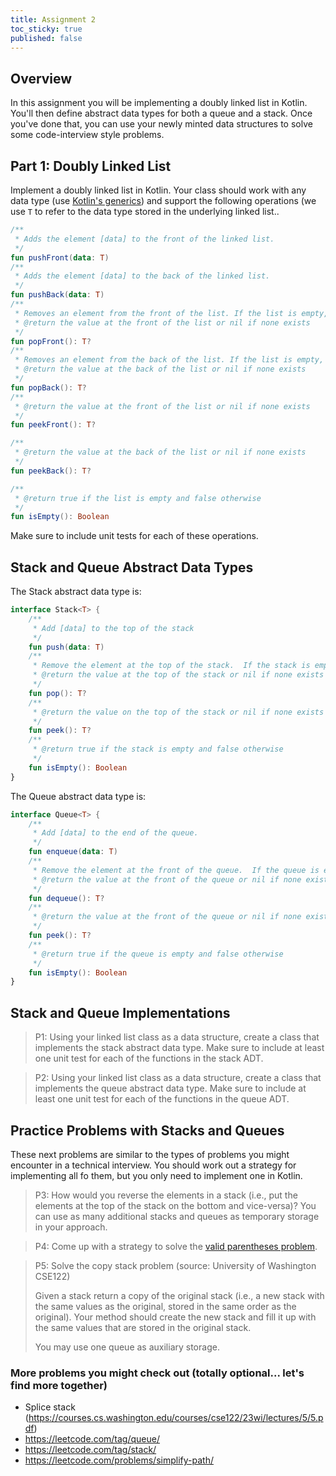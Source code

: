 ```yaml
---
title: Assignment 2
toc_sticky: true
published: false
---
```


## Overview

In this assignment you will be implementing a doubly linked list in Kotlin.  You'll then define abstract data types for both a queue and a stack.  Once you've done that, you can use your newly minted data structures to solve some code-interview style problems.

## Part 1: Doubly Linked List

Implement a doubly linked list in Kotlin.  Your class should work with any data type (use [Kotlin's generics](https://kotlinlang.org/docs/generics.html)) and support the following operations (we use ``T`` to refer to the data type stored in the underlying linked list..

```kotlin
/**
 * Adds the element [data] to the front of the linked list.
 */
fun pushFront(data: T)
/**
 * Adds the element [data] to the back of the linked list.
 */
fun pushBack(data: T)
/**
 * Removes an element from the front of the list. If the list is empty, it is unchanged.
 * @return the value at the front of the list or nil if none exists
 */
fun popFront(): T?
/**
 * Removes an element from the back of the list. If the list is empty, it is unchanged.
 * @return the value at the back of the list or nil if none exists
 */
fun popBack(): T?
/**
 * @return the value at the front of the list or nil if none exists
 */
fun peekFront(): T?

/**
 * @return the value at the back of the list or nil if none exists
 */
fun peekBack(): T?

/**
 * @return true if the list is empty and false otherwise
 */
fun isEmpty(): Boolean
``` 

Make sure to include unit tests for each of these operations.

## Stack and Queue Abstract Data Types

The Stack abstract data type is:

```kotlin
interface Stack<T> {
    /**
     * Add [data] to the top of the stack
     */
    fun push(data: T)
    /**
     * Remove the element at the top of the stack.  If the stack is empty, it remains unchanged.
     * @return the value at the top of the stack or nil if none exists
     */
    fun pop(): T?
    /**
     * @return the value on the top of the stack or nil if none exists
     */
    fun peek(): T?
    /**
     * @return true if the stack is empty and false otherwise
     */
    fun isEmpty(): Boolean
}
```


The Queue abstract data type is:

```kotlin
interface Queue<T> {
    /**
     * Add [data] to the end of the queue.
     */
    fun enqueue(data: T)
    /**
     * Remove the element at the front of the queue.  If the queue is empty, it remains unchanged.
     * @return the value at the front of the queue or nil if none exists
     */
    fun dequeue(): T?
    /**
     * @return the value at the front of the queue or nil if none exists
     */
    fun peek(): T?
    /**
     * @return true if the queue is empty and false otherwise
     */
    fun isEmpty(): Boolean
}
```


## Stack and Queue Implementations

> P1: Using your linked list class as a data structure, create a class that implements the stack abstract data type.  Make sure to include at least one unit test for each of the functions in the stack ADT.

> P2: Using your linked list class as a data structure, create a class that implements the queue abstract data type.  Make sure to include at least one unit test for each of the functions in the queue ADT.

## Practice Problems with Stacks and Queues

These next problems are similar to the types of problems you might encounter in a technical interview.  You should work out a strategy for implementing all fo them, but you only need to implement one in Kotlin.

> P3: How would you reverse the elements in a stack (i.e., put the elements at the top of the stack on the bottom and vice-versa)?  You can use as many additional stacks and queues as temporary storage in your approach.

> P4: Come up with a strategy to solve the [valid parentheses problem](https://leetcode.com/problems/valid-parentheses/description/).

> P5: Solve the copy stack problem (source: University of Washington CSE122)
>
> Given a stack return a copy of the original stack (i.e., a new stack with the same values as the original, stored in the same order as the
original). Your method should create the new stack and fill it up with the same values that are stored in the original stack.
>
> You may use one queue as auxiliary storage.

### More problems you might check out (totally optional... let's find more together)

* Splice stack (https://courses.cs.washington.edu/courses/cse122/23wi/lectures/5/5.pdf)
* https://leetcode.com/tag/queue/
* https://leetcode.com/tag/stack/
* https://leetcode.com/problems/simplify-path/
